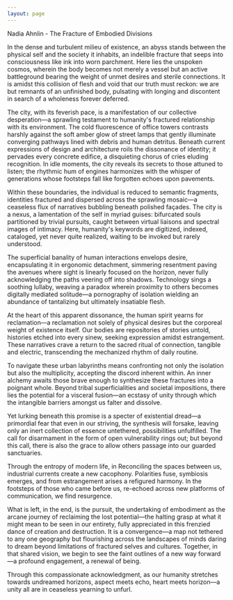 ```yaml
---
layout: page
---
```

Nadia Ahnlin - The Fracture of Embodied Divisions

In the dense and turbulent milieu of existence, an abyss stands between the physical self and the society it inhabits, an indelible fracture that seeps into consciousness like ink into worn parchment. Here lies the unspoken cosmos, wherein the body becomes not merely a vessel but an active battleground bearing the weight of unmet desires and sterile connections. It is amidst this collision of flesh and void that our truth must reckon: we are but remnants of an unfinished body, pulsating with longing and discontent in search of a wholeness forever deferred. 

The city, with its feverish pace, is a manifestation of our collective desperation—a sprawling testament to humanity's fractured relationship with its environment. The cold fluorescence of office towers contrasts harshly against the soft amber glow of street lamps that gently illuminate converging pathways lined with debris and human detritus. Beneath current expressions of design and architecture roils the dissonance of identity; it pervades every concrete edifice, a disquieting chorus of cries eluding recognition. In idle moments, the city reveals its secrets to those attuned to listen; the rhythmic hum of engines harmonizes with the whisper of generations whose footsteps fall like forgotten echoes upon pavements.

Within these boundaries, the individual is reduced to semantic fragments, identities fractured and dispersed across the sprawling mosaic—a ceaseless flux of narratives bubbling beneath polished façades. The city is a nexus, a lamentation of the self in myriad guises: bifurcated souls partitioned by trivial pursuits, caught between virtual liaisons and spectral images of intimacy. Here, humanity's keywords are digitized, indexed, cataloged, yet never quite realized, waiting to be invoked but rarely understood.

The superficial banality of human interactions envelops desire, encapsulating it in ergonomic detachment, simmering resentment paving the avenues where sight is linearly focused on the horizon, never fully acknowledging the paths veering off into shadows. Technology sings a soothing lullaby, weaving a paradox wherein proximity to others becomes digitally mediated solitude—a pornography of isolation wielding an abundance of tantalizing but ultimately insatiable flesh.

At the heart of this apparent dissonance, the human spirit yearns for reclamation—a reclamation not solely of physical desires but the corporeal weight of existence itself. Our bodies are repositories of stories untold, histories etched into every sinew, seeking expression amidst estrangement. These narratives crave a return to the sacred ritual of connection, tangible and electric, transcending the mechanized rhythm of daily routine.

To navigate these urban labyrinths means confronting not only the isolation but also the multiplicity, accepting the discord inherent within. An inner alchemy awaits those brave enough to synthesize these fractures into a poignant whole. Beyond tribal superficialities and societal impositions, there lies the potential for a visceral fusion—an ecstasy of unity through which the intangible barriers amongst us falter and dissolve.

Yet lurking beneath this promise is a specter of existential dread—a primordial fear that even in our striving, the synthesis will forsake, leaving only an inert collection of essence untethered, possibilities unfulfilled. The call for disarmament in the form of open vulnerability rings out; but beyond this call, there is also the grace to allow others passage into our guarded sanctuaries.

Through the entropy of modern life, in Reconciling the spaces between us, industrial currents create a new cacophony. Polarities fuse, symbiosis emerges, and from estrangement arises a refigured harmony. In the footsteps of those who came before us, re-echoed across new platforms of communication, we find resurgence.

What is left, in the end, is the pursuit, the undertaking of embodiment as the arcane journey of reclaiming the lost potential—the halting grasp at what it might mean to be seen in our entirety, fully appreciated in this frenzied dance of creation and destruction. It is a convergence—a map not tethered to any one geography but flourishing across the landscapes of minds daring to dream beyond limitations of fractured selves and cultures. Together, in that shared vision, we begin to see the faint outlines of a new way forward—a profound engagement, a renewal of being.

Through this compassionate acknowledgment, as our humanity stretches towards undreamed horizons, aspect meets echo, heart meets horizon—a unity all are in ceaseless yearning to unfurl.